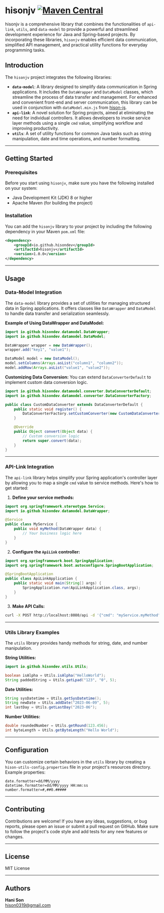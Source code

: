 # hisonjv [![Maven Central](https://img.shields.io/maven-central/v/io.github.hisondev/hisonjv.svg?label=Maven%20Central)](https://mvnrepository.com/artifact/io.github.hisondev/hisonjv)

hisonjv is a comprehensive library that combines the functionalities of `api-link`, `utils`, and `data-model` to provide a powerful and streamlined development experience for Java and Spring-based projects. By incorporating these libraries, `hisonjv` enables efficient data communication, simplified API management, and practical utility functions for everyday programming tasks.

## Introduction

The `hisonjv` project integrates the following libraries:  

- **`data-model`**: A library designed to simplify data communication in Spring applications. It includes the `DataWrapper` and `DataModel` classes, which streamline the process of data transfer and management. For enhanced and convenient front-end and server communication, this library can be used in conjunction with `dataModel.min.js` from [hison-js](https://github.com/hisondev/hison-js).  
- **`api-link`**: A novel solution for Spring projects, aimed at eliminating the need for individual controllers. It allows developers to invoke service layer methods using a single `cmd` value, simplifying workflow and improving productivity.  
- **`utils`**: A set of utility functions for common Java tasks such as string manipulation, date and time operations, and number formatting.  

---

## Getting Started

### Prerequisites
Before you start using `hisonjv`, make sure you have the following installed on your system:
- Java Development Kit (JDK) 8 or higher
- Apache Maven (for building the project)

### Installation
You can add the `hisonjv` library to your project by including the following dependency in your Maven `pom.xml` file:

```xml
<dependency>
    <groupId>io.github.hisondev</groupId>
    <artifactId>hisonjv</artifactId>
    <version>1.0.0</version>
</dependency>
```

---

## Usage

### Data-Model Integration
The `data-model` library provides a set of utilities for managing structured data in Spring applications. It offers classes like `DataWrapper` and `DataModel` to handle data transfer and serialization seamlessly.

**Example of Using DataWrapper and DataModel:**
```java
import io.github.hisondev.datamodel.DataWrapper;
import io.github.hisondev.datamodel.DataModel;

DataWrapper wrapper = new DataWrapper();
wrapper.add("key1", "value1");

DataModel model = new DataModel();
model.setColumns(Arrays.asList("column1", "column2"));
model.addRow(Arrays.asList("value1", "value2"));
```

**Customizing Data Conversion:**
You can extend `DataConverterDefault` to implement custom data conversion logic.
```java
import io.github.hisondev.datamodel.converter.DataConverterDefault;
import io.github.hisondev.datamodel.converter.DataConverterFactory;

public class CustomDataConverter extends DataConverterDefault {
    public static void register() {
        DataConverterFactory.setCustomConverter(new CustomDataConverter());
    }

    @Override
    public Object convert(Object data) {
        // Custom conversion logic
        return super.convert(data);
    }
}
```

---

### API-Link Integration
The `api-link` library helps simplify your Spring application's controller layer by allowing you to map a single `cmd` value to service methods. Here's how to get started:

1. **Define your service methods:**

```java
import org.springframework.stereotype.Service;
import io.github.hisondev.datamodel.DataWrapper;

@Service
public class MyService {
    public void myMethod(DataWrapper data) {
        // Your business logic here
    }
}
```

2. **Configure the `ApiLink` controller:**

```java
import org.springframework.boot.SpringApplication;
import org.springframework.boot.autoconfigure.SpringBootApplication;

@SpringBootApplication
public class ApiLinkApplication {
    public static void main(String[] args) {
        SpringApplication.run(ApiLinkApplication.class, args);
    }
}
```

3. **Make API Calls:**

```bash
curl -X POST http://localhost:8080/api -d '{"cmd": "myService.myMethod", "data": {...}}' -H "Content-Type: application/json"
```

---

### Utils Library Examples
The `utils` library provides handy methods for string, date, and number manipulation.

**String Utilities:**
```java
import io.github.hisondev.utils.Utils;

boolean isAlpha = Utils.isAlpha("HelloWorld");
String paddedString = Utils.getLpad("123", "0", 5);
```

**Date Utilities:**
```java
String sysDatetime = Utils.getSysDatetime();
String newDate = Utils.addDate("2023-06-09", 5);
int lastDay = Utils.getLastDay("2023-06");
```

**Number Utilities:**
```java
double roundedNumber = Utils.getRound(123.456);
int byteLength = Utils.getByteLength("Hello World");
```

---

## Configuration
You can customize certain behaviors in the `utils` library by creating a `hison-utils-config.properties` file in your project's resources directory. Example properties:

```properties
date.formatter=dd/MM/yyyy
datetime.formatter=dd/MM/yyyy HH:mm:ss
number.formatter=#,##0.#####
```

---

## Contributing
Contributions are welcome! If you have any ideas, suggestions, or bug reports, please open an issue or submit a pull request on GitHub. Make sure to follow the project's code style and add tests for any new features or changes.

---

## License
MIT License

---

## Authors
**Hani Son**  
hison0319@gmail.com